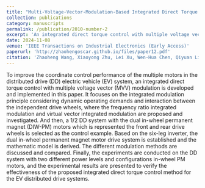 ```yaml
---
title: "Multi-Voltage-Vector-Modulation-Based Integrated Direct Torque Control of Dual In-wheel PM Motors for Distributed Drive Electric Vehicles"
collection: publications
category: manuscripts
permalink: /publication/2010-number-2
excerpt: 'An integrated direct torque control with multiple voltage vector (MVV) modulation was developed.'
date: 2024-11-08
venue: 'IEEE Transactions on Industrial Electronics (Early Access)'
paperurl: 'http://zhaohengoscar.github.io/files/paper12.pdf'
citation: 'Zhaoheng Wang, Xiaoyong Zhu, Lei Xu, Wen-Hua Chen, Qiyuan Liu, Li Quan. &quot;Multi-Voltage-Vector-Modulation-Based Integrated Direct Torque Control of Dual In-wheel PM Motors for Distributed Drive Electric Vehicles.&quot; <i>IEEE Transactions on Industrial Electronics (Early Access)</i>, doi: 10.1109/TIE.2024.3482000.'
---
```


To improve the coordinate control performance of the multiple motors in the distributed drive (DD) electric vehicle (EV) system, an integrated direct torque control with multiple voltage vector (MVV) modulation is developed and implemented in this paper. It focuses on the integrated modulation principle considering dynamic operating demands and interaction between the independent drive wheels, where the frequency ratio integrated modulation and virtual vector integrated modulation are proposed and investigated. And then, a 1/2 DD system with the dual in-wheel permanent magnet (DIW-PM) motors which is represented the front and rear drive wheels is selected as the control example. Based on the six-leg inverter, the dual in-wheel permanent magnet motor drive system is established and the mathematic model is derived. The different modulation methods are discussed and compared. Finally, the experiments are conducted on the DD system with two different power levels and configurations in-wheel PM motors, and the experimental results are presented to verify the effectiveness of the proposed integrated direct torque control method for the EV distributed drive systems.
